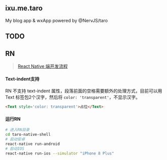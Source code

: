 ## ixu.me.taro
 My blog app &amp; wxApp powered by @NervJS/taro

## TODO

## RN
> [React Native 端开发流程](https://nervjs.github.io/taro/docs/react-native.html)

#### Text-indent支持
RN 不支持 text-indent 属性，段落前面的空格需要额外的处理方式，目前可以用 Text 标签包2个汉字，然后将 `color: 'transparent'`，不显示汉字。
```html
<Text style='color: transparent'>占位</Text>
```



#### 运行RN
```bash
# 进入RN目录
cd taro-native-shell
# 启动安卓
react-native run-android
# 启动IOS
react-native run-ios --simulator "iPhone 8 Plus"
```

